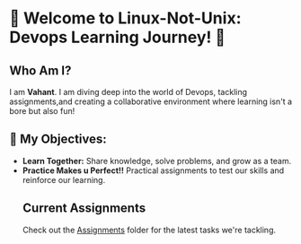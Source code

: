 <h1>🚀 Welcome to Linux-Not-Unix: Devops Learning Journey! 🐧</h1>

<h2>Who Am I?</h2>
<p>
    I am <strong>Vahant</strong>. I am diving deep into the world of Devops, tackling assignments,and creating a collaborative environment where learning isn't a bore but also fun!
</p>

<h2>🎯 My Objectives:</h2>
<ul>
    <li><strong>Learn Together:</strong> Share knowledge, solve problems, and grow as a team.</li>
    <li><strong>Practice Makes u Perfect!!</strong> Practical assignments to test our skills and reinforce our learning.</li>

<h2>Current Assignments</h2>
<p>Check out the <a href="assignments/">Assignments</a> folder for the latest tasks we're tackling.</p>


